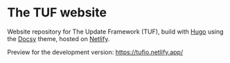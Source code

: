 # The TUF website


Website repository for The Update Framework (TUF), build with [Hugo][] using the
[Docsy][] theme, hosted on [Netlify][].

Preview for the development version: https://tufio.netlify.app/

[Docsy]: https://docsy.dev
[Hugo]: https://gohugo.io
[Netlify]: https://netlify.com

